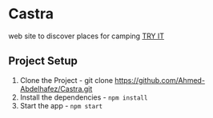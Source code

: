 # Castra

web site to discover places for camping
[TRY IT](https://obscure-meadow-45688.herokuapp.com/)

## Project Setup

1. Clone the Project - git clone https://github.com/Ahmed-Abdelhafez/Castra.git
3. Install the dependencies - `npm install`
4. Start the app - `npm start`
